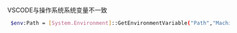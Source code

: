 VSCODE与操作系统系统变量不一致

```bash
 $env:Path = [System.Environment]::GetEnvironmentVariable("Path","Machine") 
```

